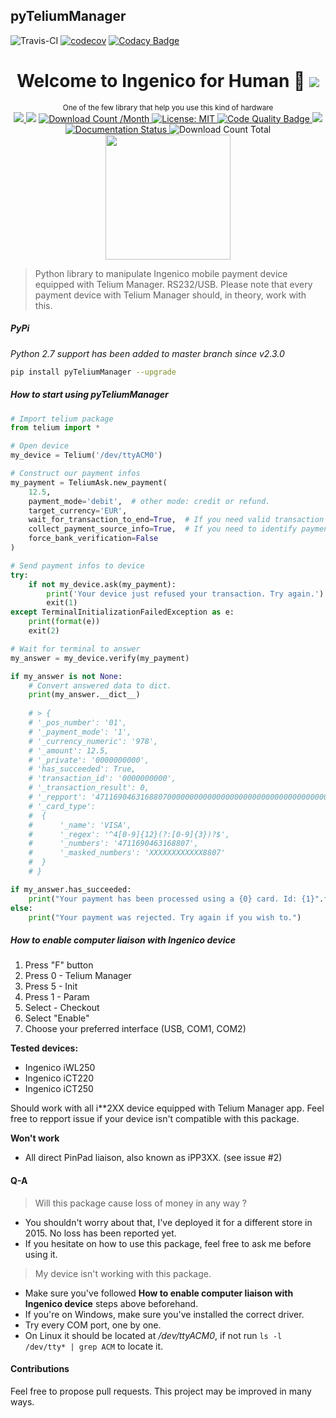 ## **pyTeliumManager**
![Travis-CI](https://travis-ci.org/Ousret/pyTeliumManager.svg?branch=master) [![codecov](https://codecov.io/gh/Ousret/pyTeliumManager/branch/master/graph/badge.svg)](https://codecov.io/gh/Ousret/pyTeliumManager) [![Codacy Badge](https://api.codacy.com/project/badge/Grade/ff5c954c3c2348ce8f3a1b7bd76e964c)](https://www.codacy.com/app/Ousret/pyTeliumManager?utm_source=github.com&amp;utm_medium=referral&amp;utm_content=Ousret/pyTeliumManager&amp;utm_campaign=Badge_Grade)

<h1 align="center">Welcome to Ingenico for Human 👋 <a href="https://twitter.com/intent/tweet?text=The%20Real%20First%20Universal%20Charset%20%26%20Language%20Detector&url=https://www.github.com/Ousret/pyTeliumManager&hashtags=python,ingenico,credit,cards,debit,developers"><img src="https://img.shields.io/twitter/url/http/shields.io.svg?style=social"/></a></h1>

<p align="center">
  <sup>One of the few library that help you use this kind of hardware</sup><br>
  <a href="https://travis-ci.org/Ousret/pyTeliumManager">
    <img src="https://travis-ci.org/Ousret/pyTeliumManager.svg?branch=master"/>
  </a>
  <img src="https://img.shields.io/pypi/pyversions/pyTeliumManager.svg?orange=blue" />
  <a href="https://pepy.tech/project/pyTeliumManager/">
    <img alt="Download Count /Month" src="https://pepy.tech/badge/pyTeliumManager/month"/>
  </a>
  <a href="https://github.com/ousret/pyTeliumManager/blob/master/LICENSE">
    <img alt="License: MIT" src="https://img.shields.io/badge/license-MIT-purple.svg" target="_blank" />
  </a>
  <a href="https://app.codacy.com/project/Ousret/pyTeliumManager/dashboard">
    <img alt="Code Quality Badge" src="https://api.codacy.com/project/badge/Grade/ff5c954c3c2348ce8f3a1b7bd76e964c"/>
  </a>
  <a href="https://codecov.io/gh/Ousret/pyTeliumManager">
      <img src="https://codecov.io/gh/Ousret/pyTeliumManager/branch/master/graph/badge.svg" />
  </a>
  <a href='https://pyteliummanager.readthedocs.io/en/latest/?badge=latest'>
    <img src='https://readthedocs.org/projects/pyteliummanager/badge/?version=latest' alt='Documentation Status' />
  </a>
  <img alt="Download Count Total" src="https://pepy.tech/badge/pyTeliumManager" />
  <br>
  <img src="http://www.tpe.fr/contents/media/ict220%201%20ls%20%2B%20ipp220.jpg" width=200/>
</p>

> Python library to manipulate Ingenico mobile payment device equipped with Telium Manager. RS232/USB.
> Please note that every payment device with Telium Manager should, in theory, work with this.

##### PyPi

*Python 2.7 support has been added to master branch since v2.3.0*

```sh
pip install pyTeliumManager --upgrade
```

##### How to start using pyTeliumManager

```python
# Import telium package
from telium import *

# Open device
my_device = Telium('/dev/ttyACM0')

# Construct our payment infos
my_payment = TeliumAsk.new_payment(
    12.5, 
    payment_mode='debit',  # other mode: credit or refund.
    target_currency='EUR',
    wait_for_transaction_to_end=True,  # If you need valid transaction status
    collect_payment_source_info=True,  # If you need to identify payment source
    force_bank_verification=False
)

# Send payment infos to device
try:
    if not my_device.ask(my_payment):
        print('Your device just refused your transaction. Try again.')
        exit(1)
except TerminalInitializationFailedException as e:
    print(format(e))
    exit(2)

# Wait for terminal to answer
my_answer = my_device.verify(my_payment)

if my_answer is not None:
    # Convert answered data to dict.
    print(my_answer.__dict__)
    
    # > {
    # '_pos_number': '01', 
    # '_payment_mode': '1', 
    # '_currency_numeric': '978', 
    # '_amount': 12.5, 
    # '_private': '0000000000', 
    # 'has_succeeded': True, 
    # 'transaction_id': '0000000000', 
    # '_transaction_result': 0, 
    # '_repport': '4711690463168807000000000000000000000000000000000000000', 
    # '_card_type': 
    #  {
    #      '_name': 'VISA', 
    #      '_regex': '^4[0-9]{12}(?:[0-9]{3})?$', 
    #      '_numbers': '4711690463168807', 
    #      '_masked_numbers': 'XXXXXXXXXXXX8807'
    #  }
    # }

if my_answer.has_succeeded:
    print("Your payment has been processed using a {0} card. Id: {1}".format(my_answer.card_type.name, my_answer.card_type.numbers))
else:
    print("Your payment was rejected. Try again if you wish to.")
```

##### **How to enable computer liaison with Ingenico device**

1. Press "F" button
2. Press 0 - Telium Manager
3. Press 5 - Init
4. Press 1 - Param
5. Select  - Checkout
6. Select "Enable"
7. Choose your preferred interface (USB, COM1, COM2)

**Tested devices:**

- Ingenico iWL250
- Ingenico iCT220
- Ingenico iCT250

Should work with all i**2XX device equipped with Telium Manager app.
Feel free to repport issue if your device isn't compatible with this package.

**Won't work**

- All direct PinPad liaison, also known as iPP3XX. (see issue #2)

#### Q-A

> Will this package cause loss of money in any way ?
- You shouldn't worry about that, I've deployed it for a different store in 2015. No loss has been reported yet.
- If you hesitate on how to use this package, feel free to ask me before using it.

> My device isn't working with this package.
- Make sure you've followed **How to enable computer liaison with Ingenico device** steps above beforehand.
- If you're on Windows, make sure you've installed the correct driver.
- Try every COM port, one by one.
- On Linux it should be located at */dev/ttyACM0*, if not run ```ls -l /dev/tty* | grep ACM``` to locate it.

#### Contributions

Feel free to propose pull requests. This project may be improved in many ways.
